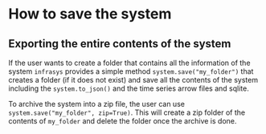 # How to save the system

## Exporting the entire contents of the system

If the user wants to create a folder that contains all the information of the
system `infrasys` provides a simple method `system.save("my_folder")` that
creates a folder (if it does not exist) and save all the contents of the
system including the `system.to_json()` and the time series arrow files and
sqlite.

To archive the system into a zip file, the user can use `system.save("my_folder",
zip=True)`. This will create a zip folder of the contents of `my_folder` and
delete the folder once the archive is done.
